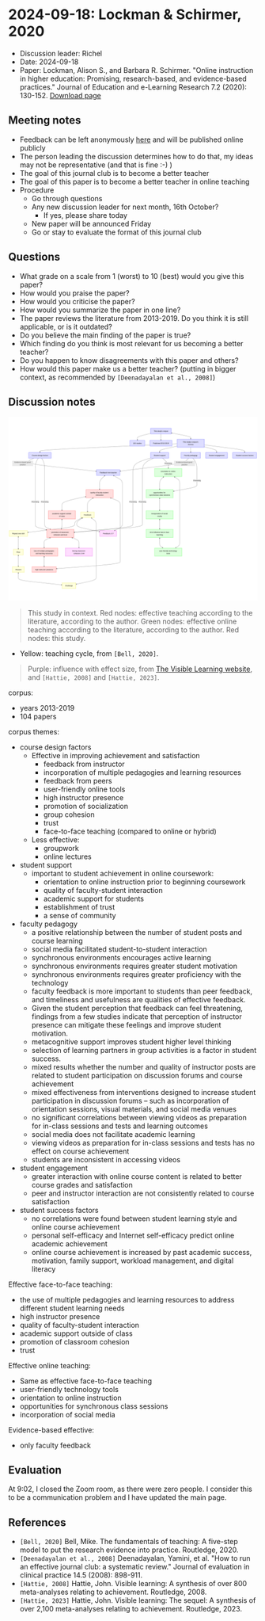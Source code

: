 # 2024-09-18: Lockman & Schirmer, 2020

- Discussion leader: Richel
- Date: 2024-09-18
- Paper: Lockman, Alison S., and Barbara R. Schirmer.
  "Online instruction in higher education: Promising, research-based,
  and evidence-based practices."
  Journal of Education and e-Learning Research 7.2 (2020): 130-152.
  [Download page](https://eric.ed.gov/?id=EJ1258655)

## Meeting notes

- Feedback can be left anonymously
  [here](https://docs.google.com/forms/d/e/1FAIpQLSebEw4skZfLKZcr3zm3Oq3Du1ZnlNCc4d7HHQrbRFkCblDLIA/viewform?usp=sf_link)
  and will be published online publicly
- The person leading the discussion determines how to do that,
  my ideas may not be representative (and that is fine :-) )
- The goal of this journal club is to become a better teacher
- The goal of this paper is to become a better teacher in online teaching
- Procedure
    - Go through questions
    - Any new discussion leader for next month, 16th October?
        - If yes, please share today
    - New paper will be announced Friday
    - Go or stay to evaluate the format of this journal club

## Questions

- What grade on a scale from 1 (worst) to 10 (best) would you give this paper?
- How would you praise the paper?
- How would you criticise the paper?
- How would you summarize the paper in one line?
- The paper reviews the literature from 2013-2019.
  Do you think it is still applicable, or is it outdated?
- Do you believe the main finding of the paper is true?
- Which finding do you think is most relevant for us becoming a better teacher?
- Do you happen to know disagreements with this paper and others?
- How would this paper make us a better teacher?
  (putting in bigger context, as recommended by `[Deenadayalan et al., 2008]`)

## Discussion notes

![Overview](20240918.png)

> This study in context.
> Red nodes: effective teaching according to the literature, according to the author.
> Green nodes: effective online teaching according to the literature, according to the author.
> Red nodes: this study.

- Yellow: teaching cycle, from `[Bell, 2020]`.

> Purple: influence with effect size, from 
> [The Visible Learning website](https://visible-learning.org/hattie-ranking-influences-effect-sizes-learning-achievement/),
> and `[Hattie, 2008]` and `[Hattie, 2023]`.

corpus:

- years 2013-2019
- 104 papers

corpus themes:

- course design factors
    - Effective in improving achievement and satisfaction
        - feedback from instructor
        - incorporation of multiple pedagogies and learning resources
        - feedback from peers
        - user-friendly online tools
        - high instructor presence
        - promotion of socialization
        - group cohesion
        - trust
        - face-to-face teaching (compared to online or hybrid)
    - Less effective:
        - groupwork
        - online lectures
- student support
    - important to student achievement in online coursework:
        - orientation to online instruction prior to beginning coursework
        - quality of faculty-student interaction
        - academic support for students
        - establishment of trust
        - a sense of community
- faculty pedagogy
    - a positive relationship between the number of student posts and course learning
    - social media facilitated student-to-student interaction
    - synchronous environments encourages active learning
    - synchronous environments requires greater student motivation
    - synchronous environments requires greater proficiency with the technology
    - faculty feedback is more important to students than peer feedback,
      and timeliness and usefulness are qualities of effective feedback.
    - Given the student perception that feedback can feel threatening,
      findings from a few studies indicate that perception of
      instructor presence can mitigate these feelings and improve student motivation.
    - metacognitive support improves student higher level thinking
    - selection of learning partners in group activities is a factor in student success.
    - mixed results whether the number and quality of instructor posts
      are related to student participation on discussion forums and course achievement
    - mixed effectiveness from interventions designed to
      increase student participation in discussion forums – such as
      incorporation of orientation sessions, visual materials, and social media venues
    - no significant correlations between viewing videos as preparation
      for in-class sessions and tests and learning outcomes
    - social media does not facilitate academic learning
    - viewing videos as preparation for in-class sessions and tests
      has no effect on course achievement
    - students are inconsistent in accessing videos
- student engagement
    - greater interaction with online course content is related to
      better course grades and satisfaction
    - peer and instructor interaction are not consistently related to course satisfaction
- student success factors
    - no correlations were found between student learning style and online course achievement
    - personal self-efficacy and Internet self-efficacy predict online academic achievement
    - online course achievement is increased by past academic success,
      motivation, family support, workload management, and digital literacy

Effective face-to-face teaching:

- the use of multiple pedagogies and learning resources to address different student learning needs
- high instructor presence
- quality of faculty-student interaction
- academic support outside of class
- promotion of classroom cohesion
- trust

Effective online teaching:

- Same as effective face-to-face teaching
- user-friendly technology tools
- orientation to online instruction
- opportunities for synchronous class sessions
- incorporation of social media

Evidence-based effective:

- only faculty feedback

## Evaluation

At 9:02, I closed the Zoom room, as there were zero people.
I consider this to be a communication problem
and I have updated the main page.

## References

- `[Bell, 2020]`
  Bell, Mike.
  The fundamentals of teaching:
  A five-step model to put the research evidence into practice.
  Routledge, 2020.
- `[Deenadayalan et al., 2008]`
  Deenadayalan, Yamini, et al.
  "How to run an effective journal club: a systematic review."
  Journal of evaluation in clinical practice 14.5 (2008): 898-911.
- `[Hattie, 2008]` Hattie, John.
  Visible learning:
  A synthesis of over 800 meta-analyses relating to achievement.
  Routledge, 2008.
- `[Hattie, 2023]` Hattie, John.
  Visible learning: The sequel:
  A synthesis of over 2,100 meta-analyses relating to achievement.
  Routledge, 2023.
